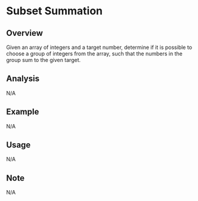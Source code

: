 # Subset Summation 

Overview
---
Given an array of integers and a target number, determine if it is possible to choose a group of 
integers from the array, such that the numbers in the group sum to the given target.

Analysis
---
N/A

Example
---
N/A

Usage
---
N/A

Note
---
N/A
